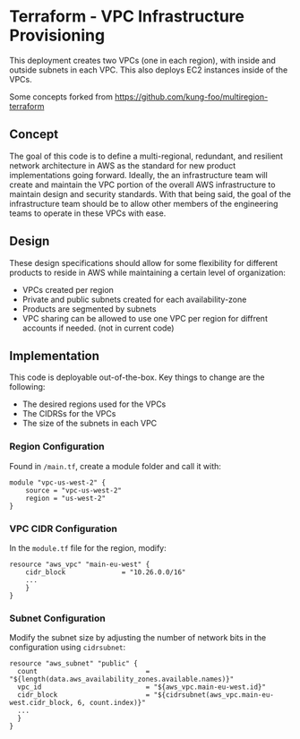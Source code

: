 # Terraform - VPC Infrastructure Provisioning
This deployment creates two VPCs (one in each region), with inside and outside subnets in each VPC. This also deploys EC2 instances inside of the VPCs.

Some concepts forked from https://github.com/kung-foo/multiregion-terraform

## Concept
The goal of this code is to define a multi-regional, redundant, and resilient network architecture in AWS as the standard for new product implementations going forward. Ideally, the an infrastructure team will create and maintain the VPC portion of the overall AWS infrastructure to maintain design and security standards. With that being said, the goal of the infrastructure team should be to allow other members of the engineering teams to operate in these VPCs with ease.

## Design
These design specifications should allow for some flexibility for different products to reside in AWS while maintaining a certain level of organization:

* VPCs created per region
* Private and public subnets created for each availability-zone
* Products are segmented by subnets
* VPC sharing can be allowed to use one VPC per region for diffrent accounts if needed. (not in current code)

## Implementation
This code is deployable out-of-the-box. Key things to change are the following:

* The desired regions used for the VPCs
* The CIDRSs for the VPCs
* The size of the subnets in each VPC

### Region Configuration

Found in `/main.tf`, create a module folder and call it with:
```
module "vpc-us-west-2" {
    source = "vpc-us-west-2"
    region = "us-west-2"
}
```

### VPC CIDR Configuration

In the `module.tf` file for the region, modify:
```
resource "aws_vpc" "main-eu-west" {
    cidr_block              = "10.26.0.0/16"
    ...
    }
}
```

### Subnet Configuration

Modify the subnet size by adjusting the number of network bits in the configuration using `cidrsubnet`:
```
resource "aws_subnet" "public" {
  count                           = "${length(data.aws_availability_zones.available.names)}"
  vpc_id                          = "${aws_vpc.main-eu-west.id}"
  cidr_block                      = "${cidrsubnet(aws_vpc.main-eu-west.cidr_block, 6, count.index)}"
  ...
  }
}
```